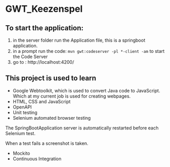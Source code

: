 # GWT_Keezenspel


## To start the application:
1) in the server folder run the Application file, this is a springboot application.
2) in a prompt run the code: ```mvn gwt:codeserver -pl *-client -am``` to start the Code Server
3) go to : http://localhost:4200/


## This project is used to learn 
- Google Webtoolkit, which is used to convert Java code to JavaScript. Which at my current job is used for creating webpages.
- HTML, CSS and JavaScript
- OpenAPI
- Unit testing
- Selenium automated browser testing

The SpringBootApplication server is automatically restarted before each Selenium test.

When a test fails a screenshot is taken.

- Mockito
- Continuous Integration
